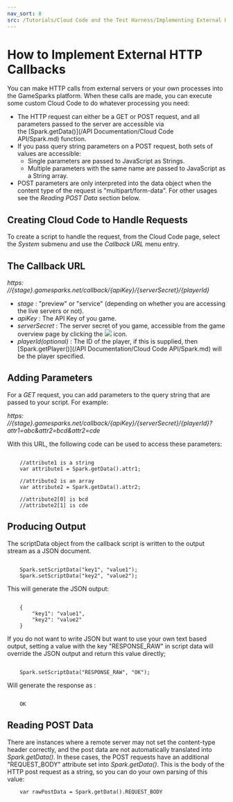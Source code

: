 ```yaml
---
nav_sort: 8
src: /Tutorials/Cloud Code and the Test Harness/Implementing External HTTP Callbacks.md
---
```


# How to Implement External HTTP Callbacks

You can make HTTP calls from external servers or your own processes into the GameSparks platform. When these calls are made, you can execute some custom Cloud Code to do whatever processing you need:
* The HTTP request can either be a GET or POST request, and all parameters passed to the server are accessible via the [Spark.getData()](/API Documentation/Cloud Code API/Spark.md) function.
* If you pass query string parameters on a POST request, both sets of values are accessible:
  * Single parameters are passed to JavaScript as Strings.
  * Multiple parameters with the same name are passed to JavaScript as a String array.
* POST parameters are only interpreted into the data object when the content type of the request is "multipart/form-data". For other usages see the *Reading POST Data* section below.

## Creating Cloud Code to Handle Requests

To create a script to handle the request, from the Cloud Code page, select the *System* submenu and use the *Callback URL* menu entry.

## The Callback URL

*https: //{stage}.gamesparks.net/callback/{apiKey}/{serverSecret}/{playerId}*

  * *stage* : "preview" or "service" (depending on whether you are accessing the live servers or not).
  * *apiKey* : The API Key of you game.
  * *serverSecret* : The server secret of you game, accessible from the game overview page by clicking the ![](/img/fa/lock.png) icon.
  * *playerId(optional)* : The ID of the player, if this is supplied, then [Spark.getPlayer()](/API Documentation/Cloud Code API/Spark.md) will be the player specified.

## Adding Parameters

For a *GET* request, you can add parameters to the query string that are passed to your script. For example:

*https: //{stage}.gamesparks.net/callback/{apiKey}/{serverSecret}/{playerId}?attr1=abc&attr2=bcd&attr2=cde*

With this URL, the following code can be used to access these parameters:

```

    //attribute1 is a string
    var attribute1 = Spark.getData().attr1;

    //attribute2 is an array
    var attribute2 = Spark.getData().attr2;

    //attribute2[0] is bcd
    //attribute2[1] is cde

```

## Producing Output

The scriptData object from the callback script is written to the output stream as a JSON document.

```   

    Spark.setScriptData("key1", "value1");
    Spark.setScriptData("key2", "value2");

```
This will generate the JSON output:

```

    {
        "key1": "value1",
        "key2": "value2"
    }

```

If you do not want to write JSON but want to use your own text based output, setting a value with the key "RESPONSE_RAW" in script data will override the JSON output and return this value directly;

```

    Spark.setScriptData("RESPONSE_RAW", "OK");

```

Will generate the response as :

```

    OK

```

## Reading POST Data

There are instances where a remote server may not set the content-type header correctly, and the post data are not automatically translated into *Spark.getData()*. In these cases, the POST requests have an additional "REQUEST_BODY" attribute set into *Spark.getData()*. This is the body of the HTTP post request as a string, so you can do your own parsing of this value:

```  
    var rawPostData = Spark.getData().REQUEST_BODY

```
